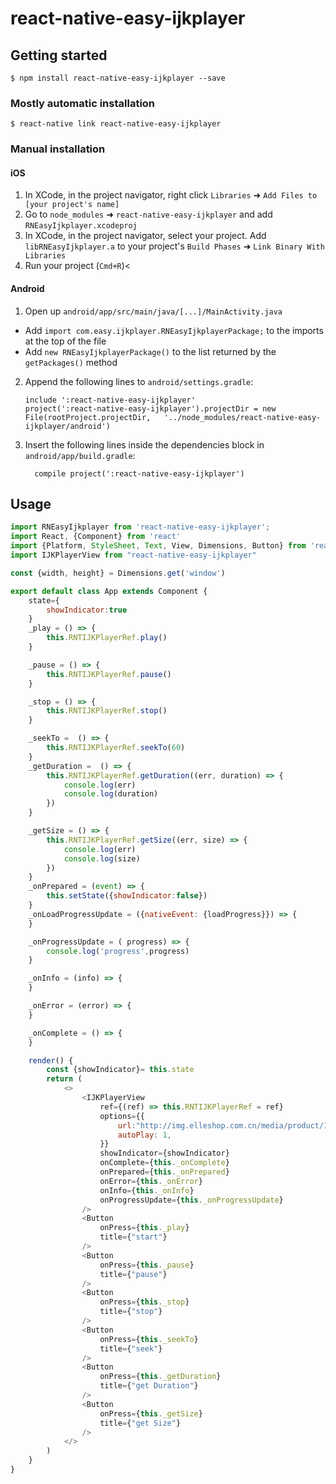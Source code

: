 
# react-native-easy-ijkplayer

## Getting started

`$ npm install react-native-easy-ijkplayer --save`

### Mostly automatic installation

`$ react-native link react-native-easy-ijkplayer`

### Manual installation


#### iOS

1. In XCode, in the project navigator, right click `Libraries` ➜ `Add Files to [your project's name]`
2. Go to `node_modules` ➜ `react-native-easy-ijkplayer` and add `RNEasyIjkplayer.xcodeproj`
3. In XCode, in the project navigator, select your project. Add `libRNEasyIjkplayer.a` to your project's `Build Phases` ➜ `Link Binary With Libraries`
4. Run your project (`Cmd+R`)<

#### Android

1. Open up `android/app/src/main/java/[...]/MainActivity.java`
  - Add `import com.easy.ijkplayer.RNEasyIjkplayerPackage;` to the imports at the top of the file
  - Add `new RNEasyIjkplayerPackage()` to the list returned by the `getPackages()` method
2. Append the following lines to `android/settings.gradle`:
  	```
  	include ':react-native-easy-ijkplayer'
  	project(':react-native-easy-ijkplayer').projectDir = new File(rootProject.projectDir, 	'../node_modules/react-native-easy-ijkplayer/android')
  	```
3. Insert the following lines inside the dependencies block in `android/app/build.gradle`:
  	```
      compile project(':react-native-easy-ijkplayer')
  	```


## Usage
```javascript
import RNEasyIjkplayer from 'react-native-easy-ijkplayer';
import React, {Component} from 'react'
import {Platform, StyleSheet, Text, View, Dimensions, Button} from 'react-native'
import IJKPlayerView from "react-native-easy-ijkplayer"

const {width, height} = Dimensions.get('window')

export default class App extends Component {
    state={
        showIndicator:true
    }
    _play = () => {
        this.RNTIJKPlayerRef.play()
    }

    _pause = () => {
        this.RNTIJKPlayerRef.pause()
    }

    _stop = () => {
        this.RNTIJKPlayerRef.stop()
    }

    _seekTo =  () => {
        this.RNTIJKPlayerRef.seekTo(60)
    }
    _getDuration =  () => {
        this.RNTIJKPlayerRef.getDuration((err, duration) => {
            console.log(err)
            console.log(duration)
        })
    }

    _getSize = () => {
        this.RNTIJKPlayerRef.getSize((err, size) => {
            console.log(err)
            console.log(size)
        })
    }
    _onPrepared = (event) => {
        this.setState({showIndicator:false})
    }
    _onLoadProgressUpdate = ({nativeEvent: {loadProgress}}) => {
    }

    _onProgressUpdate = ( progress) => {
        console.log('progress',progress)
    }

    _onInfo = (info) => {
    }

    _onError = (error) => {
    }

    _onComplete = () => {
    }

    render() {
        const {showIndicator}= this.state
        return (
            <>
                <IJKPlayerView
                    ref={(ref) => this.RNTIJKPlayerRef = ref}
                    options={{
                        url:"http://img.elleshop.com.cn/media/product/14994134515891.mp4",
                        autoPlay: 1,
                    }}
                    showIndicator={showIndicator}
                    onComplete={this._onComplete}
                    onPrepared={this._onPrepared}
                    onError={this._onError}
                    onInfo={this._onInfo}
                    onProgressUpdate={this._onProgressUpdate}
                />
                <Button
                    onPress={this._play}
                    title={"start"}
                />
                <Button
                    onPress={this._pause}
                    title={"pause"}
                />
                <Button
                    onPress={this._stop}
                    title={"stop"}
                />
                <Button
                    onPress={this._seekTo}
                    title={"seek"}
                />
                <Button
                    onPress={this._getDuration}
                    title={"get Duration"}
                />
                <Button
                    onPress={this._getSize}
                    title={"get Size"}
                />
            </>
        )
    }
}

```
  